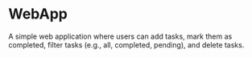 # WebApp
A simple web application where users can add tasks, mark them as completed, filter tasks (e.g., all, completed, pending), and delete tasks.

